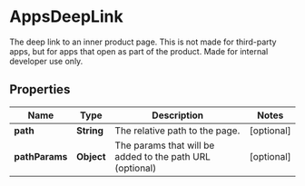 

# AppsDeepLink

The deep link to an inner product page. This is not made for third-party apps, but for apps that open as part of the product. Made for internal developer use only.

## Properties

Name | Type | Description | Notes
------------ | ------------- | ------------- | -------------
**path** | **String** | The relative path to the page. |  [optional]
**pathParams** | **Object** | The params that will be added to the path URL (optional) |  [optional]



